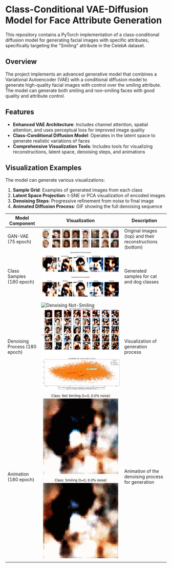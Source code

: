 # Class-Conditional VAE-Diffusion Model for Face Attribute Generation

This repository contains a PyTorch implementation of a class-conditional diffusion model for generating facial images with specific attributes, specifically targeting the "Smiling" attribute in the CelebA dataset.

## Overview

The project implements an advanced generative model that combines a Variational Autoencoder (VAE) with a conditional diffusion model to generate high-quality facial images with control over the smiling attribute. The model can generate both smiling and non-smiling faces with good quality and attribute control.

## Features

- **Enhanced VAE Architecture**: Includes channel attention, spatial attention, and uses perceptual loss for improved image quality
- **Class-Conditional Diffusion Model**: Operates in the latent space to generate realistic variations of faces
- **Comprehensive Visualization Tools**: Includes tools for visualizing reconstructions, latent space, denoising steps, and animations

## Visualization Examples

The model can generate various visualizations:

1. **Sample Grid**: Examples of generated images from each class
2. **Latent Space Projection**: t-SNE or PCA visualization of encoded images
3. **Denoising Steps**: Progressive refinement from noise to final image
4. **Animated Diffusion Process**: GIF showing the full denoising sequence

 Model Component | Visualization | Description |
|-----------------|---------------|-------------|
| GAN-VAE (75 epoch) | ![Reconstructions](https://github.com/ynyeh0221/celebA-generative-latent-diffusion-model/blob/main/v1/output/reconstruction/vae_reconstruction_epoch_75.png) | Original images (top) and their reconstructions (bottom) |
| Class Samples (180 epoch) | ![Class Samples](https://github.com/ynyeh0221/celebA-generative-latent-diffusion-model/blob/main/v2/output/diffusion_sample_result/sample_class_Not%20Smiling_epoch_180.png)![Class Samples](https://github.com/ynyeh0221/celebA-generative-latent-diffusion-model/blob/main/v2/output/diffusion_sample_result/sample_class_Smiling_epoch_180.png) | Generated samples for cat and dog classes |
| Denoising Process (180 epoch) | ![Denoising Not-Smiling](https://github.com/ynyeh0221/celebA-generative-latent-diffusion-model/blob/main/v2/output/diffusion_path/denoising_path_Not%20Smiling_epoch_180.png)![Denoising Smiling](https://github.com/ynyeh0221/celebA-generative-latent-diffusion-model/blob/main/v2/output/diffusion_path/denoising_path_Smiling_epoch_180.png)  | Visualization of generation process |
| Animation (180 epoch) | ![Not-Smiling Animation](https://github.com/ynyeh0221/celebA-generative-latent-diffusion-model/blob/main/v2/output/animination/diffusion_animation_Not%20Smiling_epoch_180.gif)![Smiling Animation](https://github.com/ynyeh0221/celebA-generative-latent-diffusion-model/blob/main/v2/output/animination/diffusion_animation_Smiling_epoch_180.gif) | Animation of the denoising process for generation |
